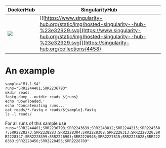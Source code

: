 | DockerHub 	| SingularityHub 	|
|-	|-	|
| [![](https://images.microbadger.com/badges/version/waldronlab/sratoolkit.svg)](https://hub.docker.com/repository/docker/waldronlab/sratoolkit)         	| [![https://www.singularity-hub.org/static/img/hosted-singularity--hub-%23e32929.svg](https://www.singularity-hub.org/static/img/hosted-singularity--hub-%23e32929.svg)](https://singularity-hub.org/collections/4458) |


# An example

```
sample="M1.1.SA"
runs="SRR2244401;SRR2236793"
mkdir reads
fastq-dump --outdir reads ${runs}
echo 'Downloaded.'
echo 'Concatenating runs...'
cat reads/*.fastq > reads/${sample}.fastq
ls -l reads/
```

For all runs of this sample use `runs="SRR2244401;SRR2236793;SRR2243639;SRR2243812;SRR2244215;SRR2245587;SRR2228273;SRR2228283;SRR2228304;SRR2228308;SRR2228313;SRR2228320;SRR2228347;SRR2228399;SRR2226903;SRR2226948;SRR2227815;SRR2228028;SRR2228363;SRR2228450;SRR2228455;SRR2228709"`
